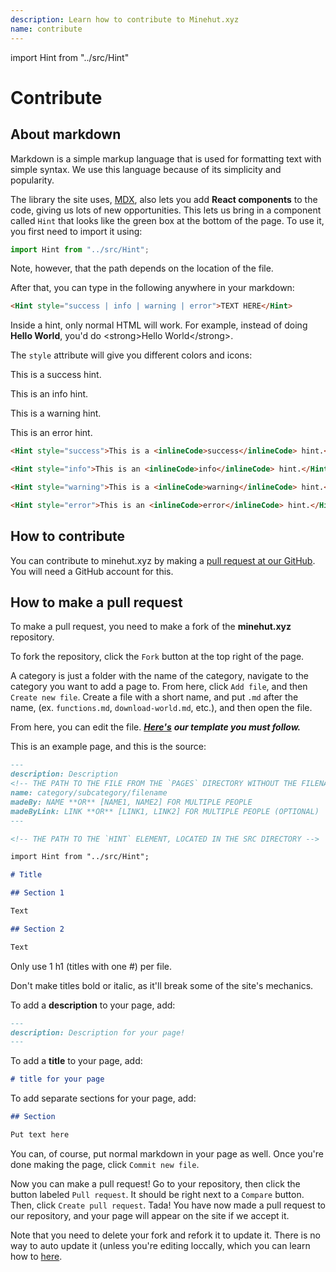 ```yaml
---
description: Learn how to contribute to Minehut.xyz
name: contribute
---
```


import Hint from "../src/Hint"

# Contribute

## About markdown

Markdown is a simple markup language that is used for formatting text with simple syntax. We use this language because of its simplicity and popularity.

The library the site uses, [MDX](https://mdxjs.com), also lets you add **React components** to the code, giving us lots of new opportunities. This lets us bring in a component called `Hint` that looks like the green box at the bottom of the page. To use it, you first need to import it using:

```jsx
import Hint from "../src/Hint";
```

Note, however, that the path depends on the location of the file.

After that, you can type in the following anywhere in your markdown:

```md
<Hint style="success | info | warning | error">TEXT HERE</Hint>
```

<Hint style="warning">Inside a hint, only normal HTML will work. For example, instead of doing <inlineCode>**Hello World**</inlineCode>, you'd do <inlineCode>&lt;strong>Hello World&lt;/strong></inlineCode>.</Hint>

The `style` attribute will give you different colors and icons:

<Hint style="success">This is a <inlineCode>success</inlineCode> hint.</Hint>

<Hint style="info">This is an <inlineCode>info</inlineCode> hint.</Hint>

<Hint style="warning">This is a <inlineCode>warning</inlineCode> hint.</Hint>

<Hint style="error">This is an <inlineCode>error</inlineCode> hint.</Hint>

```md
<Hint style="success">This is a <inlineCode>success</inlineCode> hint.</Hint>

<Hint style="info">This is an <inlineCode>info</inlineCode> hint.</Hint>

<Hint style="warning">This is a <inlineCode>warning</inlineCode> hint.</Hint>

<Hint style="error">This is an <inlineCode>error</inlineCode> hint.</Hint>
```

## How to contribute

You can contribute to minehut.xyz by making a [pull request at our GitHub](https://github.com/TeamMH/minehut.xyz). You will need a GitHub account for this.

## How to make a pull request

To make a pull request, you need to make a fork of the **minehut.xyz** repository.

To fork the repository, click the `Fork` button at the top right of the page.

A category is just a folder with the name of the category, navigate to the category you want to add a page to. From here, click `Add file`, and then `Create new file`. Create a file with a short name, and put `.md` after the name, \(ex. `functions.md`, `download-world.md`, etc.\), and then open the file.

From here, you can edit the file. [_**Here's**_](https://raw.githubusercontent.com/TeamMH/minehut.xyz/main/TEMPLATE.md) _**our template you must follow.**_

This is an example page, and this is the source:

```md
---
description: Description
<!-- THE PATH TO THE FILE FROM THE `PAGES` DIRECTORY WITHOUT THE FILENAME AND FIRST SLASH -->
name: category/subcategory/filename
madeBy: NAME **OR** [NAME1, NAME2] FOR MULTIPLE PEOPLE
madeByLink: LINK **OR** [LINK1, LINK2] FOR MULTIPLE PEOPLE (OPTIONAL)
---

<!-- THE PATH TO THE `HINT` ELEMENT, LOCATED IN THE SRC DIRECTORY -->

import Hint from "../src/Hint";

# Title

## Section 1

Text

## Section 2

Text
```

<Hint style="warning">Only use 1 <inlineCode>h1</inlineCode> (titles with one <inlineCode>#</inlineCode>) per file.</Hint>

<Hint style="warning">Don't make titles bold or italic, as it'll break some of the site's mechanics.</Hint>

To add a **description** to your page, add:

```md
---
description: Description for your page!
---
```

To add a **title** to your page, add:

```md
# title for your page
```

To add separate sections for your page, add:

```md
## Section

Put text here
```

You can, of course, put normal markdown in your page as well. Once you're done making the page, click `Commit new file`.

Now you can make a pull request! Go to your repository, then click the button labeled `Pull request`. It should be right next to a `Compare` button. Then, click `Create pull request`. Tada! You have now made a pull request to our repository, and your page will appear on the site if we accept it.

Note that you need to delete your fork and refork it to update it. There is no way to auto update it \(unless you're editing loccally, which you can learn how to [here](https://docs.github.com/en/free-pro-team@latest/github/collaborating-with-issues-and-pull-requests/syncing-a-fork).
